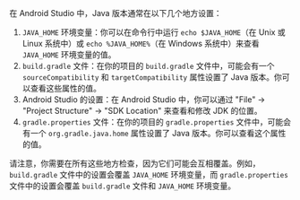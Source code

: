 在 Android Studio 中，Java 版本通常在以下几个地方设置：

1. `JAVA_HOME` 环境变量：你可以在命令行中运行 `echo $JAVA_HOME`（在 Unix 或 Linux 系统中）或 `echo %JAVA_HOME%`（在 Windows 系统中）来查看 `JAVA_HOME` 环境变量的值。
2. `build.gradle` 文件：在你的项目的 `build.gradle` 文件中，可能会有一个 `sourceCompatibility` 和 `targetCompatibility` 属性设置了 Java 版本。你可以查看这些属性的值。
3. Android Studio 的设置：在 Android Studio 中，你可以通过 "File" -> "Project Structure" -> "SDK Location" 来查看和修改 JDK 的位置。
4. `gradle.properties` 文件：在你的项目的 `gradle.properties` 文件中，可能会有一个 `org.gradle.java.home` 属性设置了 Java 版本。你可以查看这个属性的值。

请注意，你需要在所有这些地方检查，因为它们可能会互相覆盖。例如，`build.gradle` 文件中的设置会覆盖 `JAVA_HOME` 环境变量，而 `gradle.properties` 文件中的设置会覆盖 `build.gradle` 文件和 `JAVA_HOME` 环境变量。